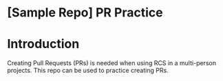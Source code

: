# [Sample Repo] PR Practice
# Introduction
Creating Pull Requests (PRs) is needed when using RCS in a multi-person projects.
This repo can be used to practice creating PRs.

